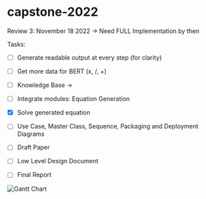 # capstone-2022

Review 3: November 18 2022
-> Need FULL Implementation by then

Tasks:
- [ ] Generate readable output at every step (for clarity)
- [ ] Get more data for BERT (x, /, +)
- [ ] Knowledge Base ->
- [ ] Integrate modules: Equation Generation
- [x] Solve generated equation

- [ ] Use Case, Master Class, Sequence, Packaging and Deployment Diagrams
- [ ] Draft Paper
- [ ] Low Level Design Document
- [ ] Final Report

![Gantt Chart](https://github.com/aditikilledar/capstone-2022/blob/a7f2c973cb202794c00baf0c40b2f60b1bdcde1e/UE19CS390B_REVIEW_1.pptx.jpg)
